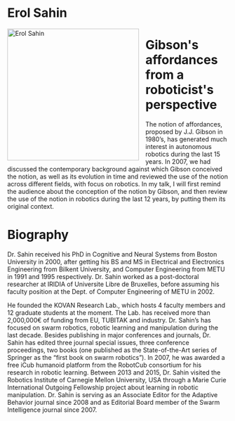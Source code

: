 # Erol Sahin

<img style="float: left;width: 300px;margin-right: 15px;margin-top: 0px;" src="http://www.kovan.ceng.metu.edu.tr/~erol/Images/erol-sahin-2015.jpg" alt='Erol Sahin' />

# Gibson's affordances from a roboticist's perspective

The notion of affordances, proposed by J.J. Gibson in 1980’s, has generated much interest in autonomous robotics during the last 15 years.  In 2007, we had discussed the contemporary background against which Gibson conceived the notion, as well as its evolution in time and reviewed the use of the notion across different fields, with focus on robotics. In my talk, I will first remind the audience about the conception of the notion by Gibson, and then review the use of the notion in robotics during the last 12 years, by putting them its original context.

# Biography
Dr. Sahin received his PhD in Cognitive and Neural Systems from Boston University in 2000, after getting his BS and MS in Electrical and Electronics Engineering from Bilkent University, and Computer Engineering from METU in 1991 and 1995 respectively. Dr. Sahin worked as a post-doctoral researcher at IRIDIA of Universite Libre de Bruxelles,  before assuming his faculty position at the Dept. of Computer Engineering of METU in 2002.

He founded the KOVAN Research Lab., which hosts 4 faculty members and 12 graduate students at the moment. The Lab. has received more than 2,000,000€ of funding from EU, TUBITAK and industry.  Dr. Sahin’s has focused on swarm robotics, robotic learning and manipulation during the last decade. Besides publishing in major conferences and journals, Dr. Sahin has edited three journal special issues, three  conference proceedings, two books (one published as the State-of-the-Art series of Springer as the “first book on swarm robotics”). In 2007, he was awarded a free iCub humanoid platform from the RobotCub consortium for his research in robotic learning. Between 2013 and 2015, Dr. Sahin visited the Robotics Institute of Carnegie Mellon University, USA  through a Marie Curie International Outgoing Fellowship project about learning in robotic manipulation. Dr. Sahin is serving as an Associate Editor for the Adaptive Behavior journal since 2008 and as Editorial Board member of the Swarm Intelligence journal since 2007.

